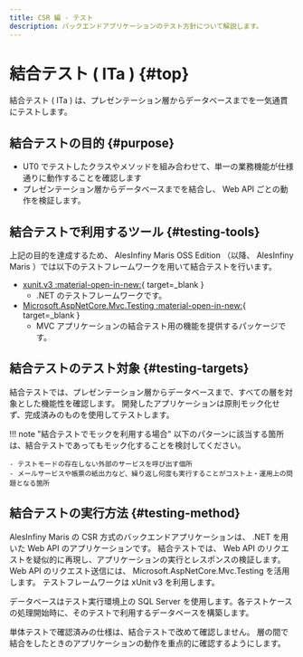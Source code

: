 ```yaml
---
title: CSR 編 - テスト
description: バックエンドアプリケーションのテスト方針について解説します。
---
```


# 結合テスト ( ITa ) {#top}

結合テスト ( ITa ) は、プレゼンテーション層からデータベースまでを一気通貫にテストします。

## 結合テストの目的 {#purpose}

- UT0 でテストしたクラスやメソッドを組み合わせて、単一の業務機能が仕様通りに動作することを確認します
- プレゼンテーション層からデータベースまでを結合し、 Web API ごとの動作を検証します。

## 結合テストで利用するツール {#testing-tools}

上記の目的を達成するため、 AlesInfiny Maris OSS Edition （以降、 AlesInfiny Maris ）では以下のテストフレームワークを用いて結合テストを行います。

- [xunit.v3 :material-open-in-new:](https://www.nuget.org/packages/xunit.v3){ target=_blank }
    - .NET のテストフレームワークです。
- [Microsoft.AspNetCore.Mvc.Testing :material-open-in-new:](https://www.nuget.org/packages/Microsoft.AspNetCore.Mvc.Testing){ target=_blank }
    - MVC アプリケーションの結合テスト用の機能を提供するパッケージです。

## 結合テストのテスト対象 {#testing-targets}

結合テストでは、プレゼンテーション層からデータベースまで、すべての層を対象とした機能性を確認します。
開発したアプリケーションは原則モック化せず、完成済みのものを使用してテストします。

!!! note "結合テストでモックを利用する場合"
    以下のパターンに該当する箇所は、結合テストであってもモック化することを検討してください。

    - テストモードの存在しない外部のサービスを呼び出す個所
    - メールサービスや帳票の紙出力など、繰り返し何度も実行することがコスト上・運用上の問題となる箇所

## 結合テストの実行方法 {#testing-method}

AlesInfiny Maris の CSR 方式のバックエンドアプリケーションは、 .NET を用いた Web API のアプリケーションです。
結合テストでは、 Web API のリクエストを疑似的に再現し、アプリケーションの実行とレスポンスの検証します。
Web API のリクエスト送信には、 Microsoft.AspNetCore.Mvc.Testing を活用します。
テストフレームワークは xUnit v3 を利用します。

データベースはテスト実行環境上の SQL Server を使用します。各テストケースの処理開始時に、そのテストで利用するデータベースを構築します。

単体テストで確認済みの仕様は、結合テストで改めて確認しません。
層の間で結合をしたときのアプリケーションの動作を重点的に確認するようにします。
